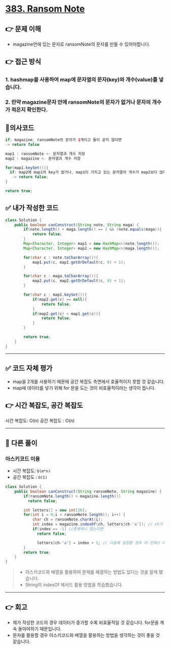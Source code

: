 # [383. Ransom Note](https://leetcode.com/problems/ransom-note/description/)

## 👉 문제 이해
- magazine안에 있는 문자로 ransomNote의 문자를 만들 수 있어야합니다.
## 👉 접근 방식

### 1. hashmap을 사용하여 map에 문자열의 문자(key)와 개수(value)를 넣습니다.
### 2. 만약 magazine문자 안에 ransomNote의 문자가 없거나 문자의 개수가 적은지 확인한다.

## 📌의사코드
```java
if: magazine, ransomNote의 문자가 1개이고 둘이 같지 않다면
-> return false

map1 : ransomNote <- 문자열과 개수 저장
map2 : magazine <- 문자열과 개수 저장

for(map1.keySet()){
  if: map2에 map1의 key가 없거나, map1이 가지고 있는 문자열의 개수가 map2보다 많다면
   -> return false;
}

return true;
```

## ✅ 내가 작성한 코드
```java
class Solution {
    public boolean canConstruct(String note, String maga) {
        if(note.length() + maga.length() == 2 && !note.equals(maga)){
            return false;
        }
        Map<Character, Integer> map1 = new HashMap<>(note.length());
        Map<Character, Integer> map2 = new HashMap<>(maga.length());

        for(char c : note.toCharArray()){
            map1.put(c, map1.getOrDefault(c, 0) + 1);
        }

        for(char c : maga.toCharArray()){
            map2.put(c, map2.getOrDefault(c, 0) + 1);
        }

        for(char c : map1.keySet()){
            if(map2.get(c) == null){
                return false;
            }
            if(map2.get(c) < map1.get(c)){
                return false;
            }
        }

        return true;
    }   
}

```
---

## ✅ 코드 자체 평가
- map을 2개를 사용하기 때문에 공간 복잡도 측면에서 효율적이지 못할 것 같습니다.
- map에 데이터를 넣기 위해 for 문을 도는 것이 비효율적이라는 생각이 듭니다.

## 👉 시간 복잡도, 공간 복잡도
시간 복잡도: O(n)
공간 복잡도 : O(n)

---

## 📖 다른 풀이
### 아스키코드 이용
- 시간 복잡도: `O(m*n)`
- 공간 복잡도 : `O(1)`
```java
class Solution {
    public boolean canConstruct(String ransomNote, String magazine) {
        if(ransomNote.length() > magazine.length())
          return false;

        int letters[] = new int[26];
        for(int i = 0;i < ransomNote.length(); i++) {
            char ch = ransomNote.charAt(i);
            int index = magazine.indexOf(ch, letters[ch-'a']); // ch가 이전에 사용한 마지막 위치 이후부터 등장하는 첫번째 위치를 찾는다.
            if(index == -1) //존재하니 않는다면
              return false;

              letters[ch-'a'] = index + 1; // 다음에 등장할 경우 이 인덱스 다음부터 탐색한다.
        }
        return true;
    }
}
```
> - 아스키코드와 배열을 활용하여 문제를 해결하는 방법도 있다는 것을 알게 됐습니다.
> - String의 indexOf 메서드 활용 방법을 학습했습니다. 

---

## 👉 회고
- 제가 작성한 코드의 경우 데이터가 증가할 수록 비효율적일 것 같습니다. for문을 계속 돌아야하기 때문입니다.
- 문자를 활용할 경우 아스키코드와 배열을 활용하는 방법을 생각하는 것이 좋을 것 같습니다.
